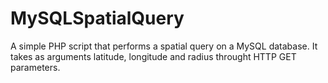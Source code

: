 # MySQLSpatialQuery

A simple PHP script that performs a spatial query on a MySQL database.
It takes as arguments latitude, longitude and radius throught HTTP GET parameters.
